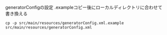 generatorConfigの設定
.exampleコピー後にローカルディレクトリに合わせて書き換える
```
cp -p src/main/resources/generatorConfig.xml.example src/main/resources/generatorConfig.xml
```